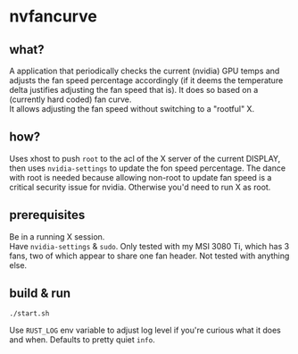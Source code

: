 # nvfancurve

## what?

A application that periodically checks the current (nvidia) GPU temps and adjusts the fan speed percentage accordingly (if it deems the temperature delta justifies adjusting the fan speed that is).
It does so based on a (currently hard coded) fan curve.  
It allows adjusting the fan speed without switching to a "rootful" X.

## how?

Uses xhost to push `root` to the acl of the X server of the current DISPLAY, then uses `nvidia-settings` to update the fon speed percentage.
The dance with root is needed because allowing non-root to update fan speed is a critical security issue for nvidia. Otherwise you'd need to run X as root.

## prerequisites

Be in a running X session.  
Have `nvidia-settings` & `sudo`.
Only tested with my MSI 3080 Ti, which has 3 fans, two of which appear to share one fan header.
Not tested with anything else.

## build & run

`./start.sh`

Use `RUST_LOG` env variable to adjust log level if you're curious what it does and when. Defaults to pretty quiet `info`.
